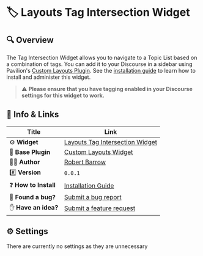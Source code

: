 # 🏷️ Layouts Tag Intersection Widget

## 🔍 Overview

The Tag Intersection Widget allows you to navigate to a Topic List based on a combination of tags.  You can add it to your Discourse in a sidebar using Pavilion's [Custom Layouts Plugin](https://meta.discourse.org/t/custom-layouts-plugin/55208). See the [installation guide](https://thepavilion.io/t/installation-and-setup/3200) to learn how to install and administer this widget.

> ⚠️ **Please ensure that you have tagging enabled in your Discourse settings for this widget to work.**

## 🔗 Info &amp; Links

| Title                 | Link                                                                              |
| --------------------- | --------------------------------------------------------------------------------- |
| ⚙️ **Widget**         | [Layouts Tag Intersection Widget](https://github.com/paviliondev/layouts-tag-intersection-widget) |
| 🔌 **Base Plugin**    | [Custom Layouts Widget](https://meta.discourse.org/t/custom-layouts-plugin/55208) |
| 👨‍💻 **Author**         | [Robert Barrow](https://github.com/merefield/)                                 |
| #️⃣ **Version**        | `0.0.1`                                                                           |
| ❓ **How to Install** | [Installation Guide](https://thepavilion.io/t/installation-and-setup/3200)        |
| 🐛 **Found a bug?**   | [Submit a bug report](https://thepavilion.io/w/bug-report/steps/intro)            |
| ✋ **Have an idea?**  | [Submit a feature request](https://thepavilion.io/w/bug-report/steps/intro)       |

## ⚙️ Settings

There are currently no settings as they are unnecessary